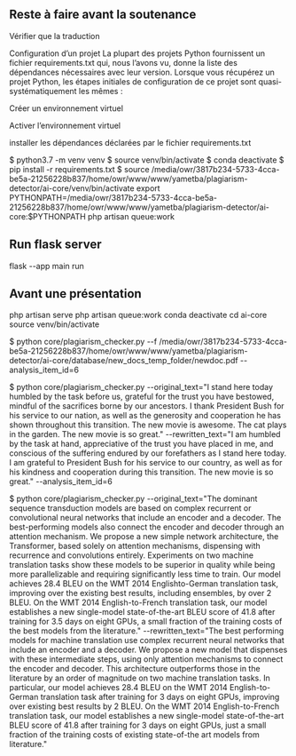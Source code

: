 ## Reste à faire avant la soutenance
Vérifier que la traduction


Configuration d’un projet
La plupart des projets Python fournissent un fichier requirements.txt qui, nous l’avons vu, donne la liste des dépendances nécessaires avec leur version. Lorsque vous récupérez un projet Python, les étapes initiales de configuration de ce projet sont quasi-systématiquement les mêmes :

Créer un environnement virtuel

Activer l’environnement virtuel

installer les dépendances déclarées par le fichier requirements.txt



$ python3.7 -m venv venv
$ source venv/bin/activate
$ conda deactivate
$ pip install -r requirements.txt
$ source /media/owr/3817b234-5733-4cca-be5a-21256228b837/home/owr/www/www/yametba/plagiarism-detector/ai-core/venv/bin/activate
export PYTHONPATH=/media/owr/3817b234-5733-4cca-be5a-21256228b837/home/owr/www/www/yametba/plagiarism-detector/ai-core:$PYTHONPATH
php artisan queue:work

## Run flask server
flask --app main run

## Avant une présentation
php artisan serve
php artisan queue:work
conda deactivate
cd ai-core
source venv/bin/activate

$ python core/plagiarism_checker.py --f /media/owr/3817b234-5733-4cca-be5a-21256228b837/home/owr/www/www/yametba/plagiarism-detector/ai-core/database/new_docs_temp_folder/newdoc.pdf --analysis_item_id=6

$ python core/plagiarism_checker.py --original_text="I stand here today humbled by the task before us, grateful for the trust you have bestowed, mindful of the sacrifices borne by our ancestors. I thank President Bush for his service to our nation, as well as the generosity and cooperation he has shown throughout this transition. The new movie is awesome. The cat plays in the garden. The new movie is so great." --rewritten_text="I am humbled by the task at hand, appreciative of the trust you have placed in me, and conscious of the suffering endured by our forefathers as I stand here today. I am grateful to President Bush for his service to our country, as well as for his kindness and cooperation during this transition. The new movie is so great." --analysis_item_id=6

$ python core/plagiarism_checker.py --original_text="The dominant sequence transduction models are based on complex recurrent or convolutional neural networks that include an encoder and a decoder. The best-performing models also connect the encoder and decoder through an attention mechanism. We propose a new simple network architecture, the Transformer, based solely on attention mechanisms, dispensing with recurrence and convolutions entirely. Experiments on two machine translation tasks show these models to be superior in quality while being more parallelizable and requiring significantly less time to train. Our model achieves 28.4 BLEU on the WMT 2014 Englishto-German translation task, improving over the existing best results, including ensembles, by over 2 BLEU. On the WMT 2014 English-to-French translation task, our model establishes a new single-model state-of-the-art BLEU score of 41.8 after training for 3.5 days on eight GPUs, a small fraction of the training costs of the best models from the literature." --rewritten_text="The best performing models for machine translation use complex recurrent neural networks that include an encoder and a decoder. We propose a new model that dispenses with these intermediate steps, using only attention mechanisms to connect the encoder and decoder. This architecture outperforms those in the literature by an order of magnitude on two machine translation tasks. In particular, our model achieves 28.4 BLEU on the WMT 2014 English-to-German translation task after training for 3 days on eight GPUs, improving over existing best results by 2 BLEU. On the WMT 2014 English-to-French translation task, our model establishes a new single-model state-of-the-art BLEU score of 41.8 after training for 3 days on eight GPUs, just a small fraction of the training costs of existing state-of-the art models from literature."